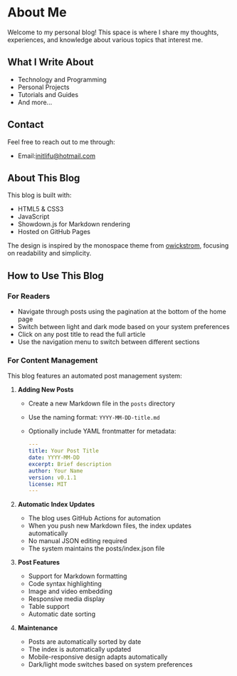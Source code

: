 # About Me

Welcome to my personal blog! This space is where I share my thoughts, experiences, and knowledge about various topics that interest me.

## What I Write About

- Technology and Programming
- Personal Projects
- Tutorials and Guides
- And more...

## Contact

Feel free to reach out to me through:

- Email:initlifu@hotmail.com

## About This Blog

This blog is built with:

- HTML5 & CSS3
- JavaScript
- Showdown.js for Markdown rendering
- Hosted on GitHub Pages

The design is inspired by the monospace theme from [owickstrom](https://owickstrom.github.io/the-monospace-web/), focusing on readability and simplicity.

## How to Use This Blog

### For Readers

- Navigate through posts using the pagination at the bottom of the home page
- Switch between light and dark mode based on your system preferences
- Click on any post title to read the full article
- Use the navigation menu to switch between different sections

### For Content Management

This blog features an automated post management system:

1. **Adding New Posts**
   - Create a new Markdown file in the `posts` directory
   - Use the naming format: `YYYY-MM-DD-title.md`
   - Optionally include YAML frontmatter for metadata:

     ```yaml
     ---
     title: Your Post Title
     date: YYYY-MM-DD
     excerpt: Brief description
     author: Your Name
     version: v0.1.1
     license: MIT
     ---
     ```

2. **Automatic Index Updates**
   - The blog uses GitHub Actions for automation
   - When you push new Markdown files, the index updates automatically
   - No manual JSON editing required
   - The system maintains the posts/index.json file

3. **Post Features**
   - Support for Markdown formatting
   - Code syntax highlighting
   - Image and video embedding
   - Responsive media display
   - Table support
   - Automatic date sorting

4. **Maintenance**
   - Posts are automatically sorted by date
   - The index is automatically updated
   - Mobile-responsive design adapts automatically
   - Dark/light mode switches based on system preferences